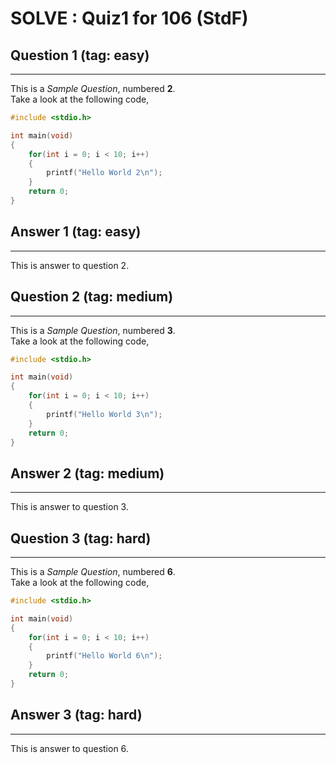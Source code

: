 # SOLVE : Quiz1 for 106 (StdF)

## Question 1 (tag: easy)
---

This is a *Sample Question*, numbered **2**.\
Take a look at the following code,

```C
#include <stdio.h>

int main(void)
{
    for(int i = 0; i < 10; i++)
    {
        printf("Hello World 2\n");
    }
    return 0;
}
```
## Answer 1 (tag: easy)
---

This is answer to question 2.


## Question 2 (tag: medium)
---

This is a *Sample Question*, numbered **3**.\
Take a look at the following code,

```C
#include <stdio.h>

int main(void)
{
    for(int i = 0; i < 10; i++)
    {
        printf("Hello World 3\n");
    }
    return 0;
}
```
## Answer 2 (tag: medium)
---

This is answer to question 3.


## Question 3 (tag: hard)
---

This is a *Sample Question*, numbered **6**.\
Take a look at the following code,

```C
#include <stdio.h>

int main(void)
{
    for(int i = 0; i < 10; i++)
    {
        printf("Hello World 6\n");
    }
    return 0;
}
```
## Answer 3 (tag: hard)
---

This is answer to question 6.

